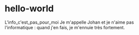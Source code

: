 # hello-world
L'info_c'est_pas_pour_moi
Je m'appelle Johan et je n'aime pas l'informatique : quand j'en fais, je m'ennuie très fortement.
